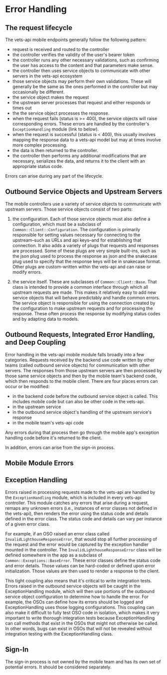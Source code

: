 # Error Handling

## The request lifecycle

The vets-api mobile endpoints generally follow the following pattern:
- request is received and routed to the controller
- the controller verifies the validity of the user's bearer token
- the controller runs any other necessary validations, such as confirming the user has access to the content and that parameters make sense.
- the controller then uses service objects to communicate with other servers in the vets-api ecosystem
- those service objects may perform their own validations. These will generally be the same as the ones performed in the controller but may occasionally be different.
- the service object makes the request
- the upstream server processes that request and either responds or times out
- the the service object processes the response.
- when the request fails (status is >= 400), the service objects will raise corresponding errors. These errors are handled by the controller's `ExceptionHandling` module (link to below).
- when the request is successful (status is < 400), this usually involves mapping the response data to a vets-api model but may at times involve more complex processing.
- the data is then returned to the controller.
- the controller then performs any additional modifications that are necessary, serializes the data, and returns it to the client with an appropriate status code.

Errors can arise during any part of the lifecycle.

<!-- ## Mobile controller before upstream request

When mobile requests are received by the vets-api, they're routed to controllers in the mobile module, which can include data access checks and request validations that can return errors. The mobile code then utilizes outbound service objects to communicate with upstream services. These service objects can also impose their own validity and access checks. In general, those will match ours because ours are generally written to match theirs, but it's also possible for those validations to drift due to code changes in the outbound services objects and due to mobile-specific business requirements that may cause us to add different validations. This is an area where the vets-api's lack of centralization prevents a more robust solution that prevents this drift through shared validations. -->


## Outbound Service Objects and Upstream Servers

The mobile controllers use a variety of service objects to communicate with upstream servers. Those service objects consist of two parts:

1. the configuration. Each of those service objects must also define a configuration, which must be a subclass of `Common::Client::Configuration`. The configuration is primarily responsible for setting values necessary for connecting to the upstream–such as URLs and api keys–and for establishing that connection. It also adds a variety of plugs that requests and responses are processed. Some of these plugs are very simple built-ins, such as the json plug used to process the response as json and the snakecase plug used to specify that the response keys will be in snakecase format. Other plugs are custom-written within the vets-api and can raise or modify errors.

2. the service itself. These are subclasses of `Common::Client::Base`. That class is intended to provide a common interface through which all upstream requests are made. This makes it relatively easy to add new service objects that will behave predictably and handle common errors. The service object is responsible for using the connection created by the configuration to make upstream requests and for processing the response. These often process the response by modifying status codes and by adapting data to models.


## Outbound Requests, Integrated Error Handling, and Deep Coupling

Error handling in the vets-api mobile module falls broadly into a few categories. Requests received by the backend use code written by other teams (called outbound service objects) for communication with other servers. The responses from those upstream servers are then processed by those same service objects and then by the mobile team's backend code, which then responds to the mobile client. There are four places errors can occur or be modified:
- in the backend code before the outbound service object is called. This includes mobile code but can also be other code in the vets-api.
- in the upstream service
- in the outbound service object's handling of the upstream service's response
- in the mobile team's vets-api code

Any errors during that process then go through the mobile app's exception handling code before it's returned to the client.

In addition, errors can arise from the sign-in process.


## Mobile Module Errors

## Exception Handling

Errors raised in processing requests made to the vets-api are handled by the `ExceptionHandling` module, which is included in every vets-api controller. This module catches any errors that arise during a request, remaps any unknown errors (i.e., instances of error classes not defined in the vets-api), then renders the error using the status code and details defined in the error class. The status code and details can vary per instance of a given error class.

For example, if an OSO raised an error class called `InvalidLighthouseResponseError`, that would stop all further processing of the request and the error would be captured by the exception handler mounted in the controller. The `InvalidLighthouseResponseError` class will be defined somewhere in the app as a subclass of `Common::Exceptions::BaseError`. These error classes define the status code and error details. Those values can be hard-coded or defined upon error initialization. Those values are then used to render a response to the client.

This tight coupling also means that it's critical to write integration tests. Errors raised in the outbound service objects will be caught in the ExceptionHandling module, which will then use portions of the outbound service object configuration to determine how to handle the error. For example, the OSOs can define how its errors should be logged and ExceptionHandling uses those logging configurations. This coupling can also make it difficult to fully test OSO code in isolation, which makes it very important to write thorough integration tests because ExceptionHandling can call methods that exist in the OSOs that might not otherwise be called. In other words, bugs can exist in OSOs that will not be revealed without integration testing with the ExceptionHandling class.

## Sign-In

The sign-in process is not owned by the mobile team and has its own set of potential errors. It should be considered separately.